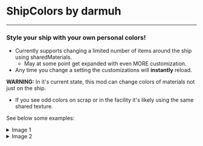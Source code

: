 # ShipColors by darmuh
***
### Style your ship with your own personal colors!

- Currently supports changing a limited number of items around the ship using sharedMaterials.
	- May at some point get expanded with even MORE customization.
- Any time you change a setting the customizations will **instantly** reload. 

**WARNING:** In it's current state, this mod can change colors of materials not just on the ship. 
 - If you see odd colors on scrap or in the facility it's likely using the same shared texture.

See below some examples:
<details>
<summary>Image 1</summary>

![Image 1](https://github.com/darmuh/ShipColors/blob/master/Images/image1.jpg?raw=true)

</details>

<details>
<summary>Image 2</summary>

![Image 2](https://github.com/darmuh/ShipColors/blob/master/Images/image2.jpg?raw=true)

</details>